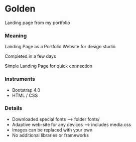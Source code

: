 # Golden
Landing page from my portfolio

### Meaning
Landing Page as a Portfolio Website for design studio

Completed in a few days

Simple Landing Page for quick connection


### Instruments
- Bootstrap 4.0
- HTML / CSS

### Details
- Downloaded special fonts --> folder fonts/
- Adaptive web-site for any devices --> includes media.css
- Images can be replaced with your own
- No additional libraries or frameworks
